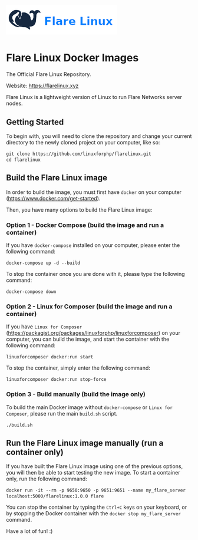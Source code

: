 # [![Flare Linux Banner](tools/logo.png)](https://flarelinux.xyz/)
# Flare Linux Docker Images

The Official Flare Linux Repository.

Website: https://flarelinux.xyz

Flare Linux is a lightweight version of Linux to run Flare Networks server nodes.

## Getting Started

To begin with, you will need to clone the repository and change your current directory
to the newly cloned project on your computer, like so:

```
git clone https://github.com/linuxforphp/flarelinux.git
cd flarelinux
```

## Build the Flare Linux image

In order to build the image, you must first have `docker` on your computer (https://www.docker.com/get-started).

Then, you have many options to build the Flare Linux image:

### Option 1 - Docker Compose (build the image and run a container)

If you have `docker-compose` installed on your computer, please enter the following command:

```
docker-compose up -d --build
```

To stop the container once you are done with it, please type the following command:

```
docker-compose down
```

### Option 2 - Linux for Composer (build the image and run a container)

If you have `Linux for Composer` (https://packagist.org/packages/linuxforphp/linuxforcomposer) on your computer, you can build the image, and start the container with the following command:

```
linuxforcomposer docker:run start
```

To stop the container, simply enter the following command:

```
linuxforcomposer docker:run stop-force
```

### Option 3 - Build manually (build the image only)

To build the main Docker image without `docker-compose` or `Linux for Composer`, please run the main `build.sh` script.

```
./build.sh
```

## Run the Flare Linux image manually (run a container only)

If you have built the Flare Linux image using one of the previous options,
you will then be able to start testing the new image. To start a container only,
run the following command:

```
docker run -it --rm -p 9650:9650 -p 9651:9651 --name my_flare_server localhost:5000/flarelinux:1.0.0 flare
```

You can stop the container by typing the `Ctrl+C` keys on your keyboard, or by stopping the Docker container with the `docker stop my_flare_server` command.

Have a lot of fun! :)
